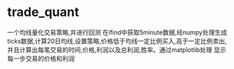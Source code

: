 # trade_quant
一个均线量化交易策略,并进行回测
在ifind中获取5minute数据,经numpy处理生成ticks数据,计算20日均线,设置策略,价格低于均线一定比例买入,高于一定比例卖出,并且计算出每笔交易的时间,价格,利润以及总利润,胜率。通过matplotlib处理
显示每一步交易的价格和利润
